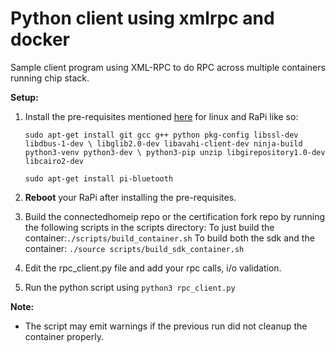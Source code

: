 # Python client using xmlrpc and docker
Sample client program using XML-RPC to do RPC across multiple containers running chip stack.


**Setup:**
1. Install the pre-requisites mentioned [here](https://github.com/chip-csg/connectedhomeip/blob/master/docs/BUILDING.md) for linux and RaPi like so:

    `sudo apt-get install git gcc g++ python pkg-config libssl-dev libdbus-1-dev \
     libglib2.0-dev libavahi-client-dev ninja-build python3-venv python3-dev \
     python3-pip unzip libgirepository1.0-dev libcairo2-dev`

     `sudo apt-get install pi-bluetooth`
2. **Reboot** your RaPi after installing the pre-requisites. 
3. Build the connectedhomeip repo or the certification fork repo by running the following scripts in the scripts directory:
    To just build the container:`./scripts/build_container.sh`
    To build both the sdk and the container: `./source scripts/build_sdk_container.sh`
4. Edit the rpc_client.py file and add your rpc calls, i/o validation.
5. Run the python script using `python3 rpc_client.py`

**Note:**
 - The script may emit warnings if the previous run did not cleanup the container properly.
